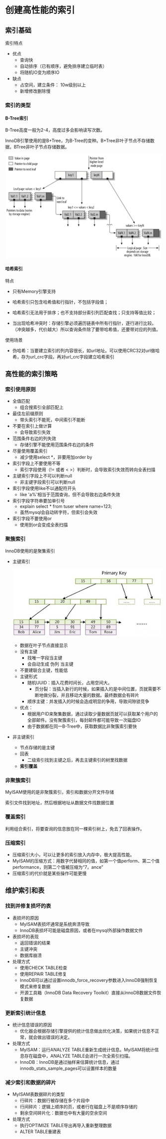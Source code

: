 # 创建高性能的索引

## 索引基础

索引特点

- 优点
  - 查询快
  - 自动排序（已有顺序，避免排序建立临时表）
  - 将随机IO变为顺序IO
- 缺点
  - 占空间，建立条件： 10w级别以上
  - 新增修改删除慢

### 索引的类型

#### B-Tree索引

B-Tree高度一般为2-4，高度过多会影响读写次数。    

InnoDB引擎使用的是B+Tree，为B-Tree的变种。B+Tree非叶子节点不存储数据，BTree非叶子节点存储数据。

![](img/5.png)  

#### 哈希索引

特点

- 只有Memory引擎支持
- 哈希索引只包含哈希值和行指针，不包括字段值；
- 哈希索引无法用于排序；也不支持部分索引列匹配查找；只支持等值比较；

- 当出现哈希冲突时：存储引擎必须遍历链表中所有行指针，逐行进行比较。（冲突越多，代价越大）所以查询条件除了要带哈希值，还要带对应的列值。

使用场景

- 伪哈希：当要建立索引的列内容很长，如url地址。可以使用CRC32对url做哈希，存为url_crc字段。再对url_crc字段建立哈希索引

## 高性能的索引策略

### 索引使用原则

- 全值匹配
  - 组合搜索引全部匹配上
- 最佳左前缀原则
  - 带头索引不能死，中间索引不能断
- 不要在索引上做计算
  - 会导致索引失效
- 范围条件右边的列失效
  - 存储引擎不能使用范围条件右边的条件
- 尽量使用覆盖索引
  - 减少使用select *，非要用加order by
- 索引字段上不要使用不等
  - 索引字段使用（!= 或者 < >）判断时，会导致索引失效而转向全表扫描
- 主键索引字段上不可以判断null
  - 非主键字段索引可以判断null
- 索引字段使用like不以通配符开头
  - like  'a%'相当于范围查询，但不会导致右边条件失效
- 索引字段字符串要加单引号
  -  explain select * from tuser where name=123;
  - 虽然mysql会自动转字符，但索引会失效
- 索引字段不要使用or
  - 使用到or会变成全表扫描

### 聚簇索引

InnoDB使用的是聚集索引

- 主键索引

  ![img](img/6.png)  

  - 数据在叶子节点直接显示
  - 没有主键 
    - 找唯一字段当主键
    - 会自动生成 伪列 当主键 
  - 不要建联合主键，性能低
  - 主键形式
    - 随机UUID：插入花费时间长，占用空间大。
      - 页分裂：当插入新行的时候，如果插入的是中间位置，页就需要不断地做分裂，并且移动大量的数据。最终数据会有碎片
    - 顺序主键：并发插入的时候会造成明显的争用，导致间隙锁竞争
  - 优点：
    - 根据用户ID来聚集数据，通过读取少量数据页就可以获取某个用户的全部邮件。没有聚簇索引，每封邮件都可能导致一次磁盘IO
    - 由于数据都在同一B-Tree中，获取数据比非聚簇索引要快

- 非主键索引

  - 节点存储的是主键
  - 回表
    - 二级索引找到主键之后，再去主键索引的树里找数据
  - **索引覆盖**

### 非聚簇索引

MyISAM使用的是非聚簇索引，索引和数据分开文件存储

索引文件找到地址，然后根据地址从数据文件找数据位置

### 覆盖索引

利用组合索引，将要查询的信息放在同一棵索引树上，免去了回表操作。

### 压缩索引

- 压缩索引大小，可以让更多的索引放入内存中，极大提高性能。
- MyISAM的压缩方式：用数字代替相同的值，如第一个值perform、第二个值performance，则第二个值被压缩为“7，ance”
- 压缩索引的代价就是某些操作可能更慢

## 维护索引和表

### 找到并修复损坏的表

- 表损坏的原因
  - MyISAM表损坏通常是系统奔溃导致
  - InnoDB表损坏可能是磁盘原因，或者在mysql外部操作数据文件
- 表损坏的表现
  - 返回错误的结果
  - 主键冲突
  - 数据库崩溃
- 处理方式
  - 使用CHECK TABLE检查
  - 使用REPAIR TABLE修复
  - InnoDB可以通过设置innodb_force_recovery参数进入InnoDB强制恢复模式来修复数据
  - 开源工具箱（InnoDB Data Recovery Toolkit）直接从InnoDB数据文件恢复数据

### 更新索引统计信息

- 统计信息错误的原因
  - 优化器会根据存储引擎提供的统计信息做出优化决策，如果统计信息不正常，就会做出错误的决定。
- 处理方式
  - MyISAM：运行ANALYZE TABLE重新生成统计信息。MyISAM将统计信息存在磁盘中，ANALYZE TABLE会进行一次全索引扫描。
  - InnoDB：InnoDB是通过抽样来估算统计信息，通过innodb_stats_sample_pages可以设置样本的数量

### 减少索引和数据的碎片

- MyISAM表数据碎片的类型
  - 行碎片：数据行被存储在多个片段中
  - 行间碎片：逻辑上顺序的页，或者行在磁盘上不是顺序存储的
  - 剩余空间碎片化：数据也中有大量的空余空间
- 处理方式
  - 执行OPTIMIZE TABLE导出再导入重新整理数据
  - ALTER TABLE重建表

